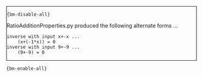 <div style="border:1px solid black;">

`{bm-disable-all}`

RatioAdditionProperties.py produced the following alternate forms ...

```
inverse with input x+-x ...
    (x+(-1*x)) = 0
inverse with input 9+-9 ...
    (9+-9) = 0
```

</div>

`{bm-enable-all}`

